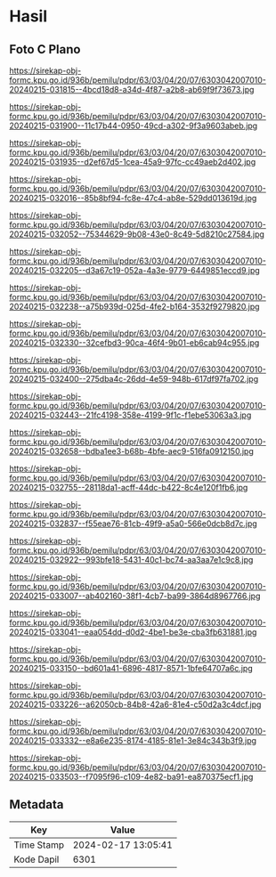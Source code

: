 # Hasil

## Foto C Plano

https://sirekap-obj-formc.kpu.go.id/936b/pemilu/pdpr/63/03/04/20/07/6303042007010-20240215-031815--4bcd18d8-a34d-4f87-a2b8-ab69f9f73673.jpg

https://sirekap-obj-formc.kpu.go.id/936b/pemilu/pdpr/63/03/04/20/07/6303042007010-20240215-031900--11c17b44-0950-49cd-a302-9f3a9603abeb.jpg

https://sirekap-obj-formc.kpu.go.id/936b/pemilu/pdpr/63/03/04/20/07/6303042007010-20240215-031935--d2ef67d5-1cea-45a9-97fc-cc49aeb2d402.jpg

https://sirekap-obj-formc.kpu.go.id/936b/pemilu/pdpr/63/03/04/20/07/6303042007010-20240215-032016--85b8bf94-fc8e-47c4-ab8e-529dd013619d.jpg

https://sirekap-obj-formc.kpu.go.id/936b/pemilu/pdpr/63/03/04/20/07/6303042007010-20240215-032052--75344629-9b08-43e0-8c49-5d8210c27584.jpg

https://sirekap-obj-formc.kpu.go.id/936b/pemilu/pdpr/63/03/04/20/07/6303042007010-20240215-032205--d3a67c19-052a-4a3e-9779-6449851eccd9.jpg

https://sirekap-obj-formc.kpu.go.id/936b/pemilu/pdpr/63/03/04/20/07/6303042007010-20240215-032238--a75b939d-025d-4fe2-b164-3532f9279820.jpg

https://sirekap-obj-formc.kpu.go.id/936b/pemilu/pdpr/63/03/04/20/07/6303042007010-20240215-032330--32cefbd3-90ca-46f4-9b01-eb6cab94c955.jpg

https://sirekap-obj-formc.kpu.go.id/936b/pemilu/pdpr/63/03/04/20/07/6303042007010-20240215-032400--275dba4c-26dd-4e59-948b-617df97fa702.jpg

https://sirekap-obj-formc.kpu.go.id/936b/pemilu/pdpr/63/03/04/20/07/6303042007010-20240215-032443--21fc4198-358e-4199-9f1c-f1ebe53063a3.jpg

https://sirekap-obj-formc.kpu.go.id/936b/pemilu/pdpr/63/03/04/20/07/6303042007010-20240215-032658--bdba1ee3-b68b-4bfe-aec9-516fa0912150.jpg

https://sirekap-obj-formc.kpu.go.id/936b/pemilu/pdpr/63/03/04/20/07/6303042007010-20240215-032755--28118da1-acff-44dc-b422-8c4e120f1fb6.jpg

https://sirekap-obj-formc.kpu.go.id/936b/pemilu/pdpr/63/03/04/20/07/6303042007010-20240215-032837--f55eae76-81cb-49f9-a5a0-566e0dcb8d7c.jpg

https://sirekap-obj-formc.kpu.go.id/936b/pemilu/pdpr/63/03/04/20/07/6303042007010-20240215-032922--993bfe18-5431-40c1-bc74-aa3aa7e1c9c8.jpg

https://sirekap-obj-formc.kpu.go.id/936b/pemilu/pdpr/63/03/04/20/07/6303042007010-20240215-033007--ab402160-38f1-4cb7-ba99-3864d8967766.jpg

https://sirekap-obj-formc.kpu.go.id/936b/pemilu/pdpr/63/03/04/20/07/6303042007010-20240215-033041--eaa054dd-d0d2-4be1-be3e-cba3fb631881.jpg

https://sirekap-obj-formc.kpu.go.id/936b/pemilu/pdpr/63/03/04/20/07/6303042007010-20240215-033150--bd601a41-6896-4817-8571-1bfe64707a6c.jpg

https://sirekap-obj-formc.kpu.go.id/936b/pemilu/pdpr/63/03/04/20/07/6303042007010-20240215-033226--a62050cb-84b8-42a6-81e4-c50d2a3c4dcf.jpg

https://sirekap-obj-formc.kpu.go.id/936b/pemilu/pdpr/63/03/04/20/07/6303042007010-20240215-033332--e8a6e235-8174-4185-81e1-3e84c343b3f9.jpg

https://sirekap-obj-formc.kpu.go.id/936b/pemilu/pdpr/63/03/04/20/07/6303042007010-20240215-033503--f7095f96-c109-4e82-ba91-ea870375ecf1.jpg


## Metadata

| Key        | Value               |
| ---------- | ------------------- |
| Time Stamp | 2024-02-17 13:05:41 |
| Kode Dapil | 6301                |



